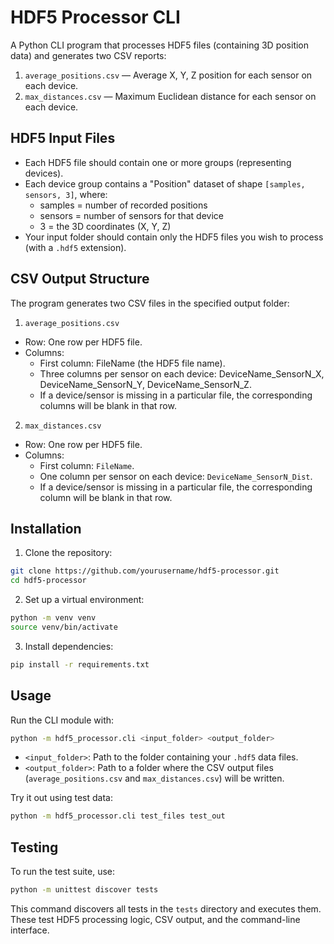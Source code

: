 # HDF5 Processor CLI

A Python CLI program that processes HDF5 files (containing 3D position data) and generates two CSV reports:

1. `average_positions.csv` — Average X, Y, Z position for each sensor on each device.
2. `max_distances.csv` — Maximum Euclidean distance for each sensor on each device.

## HDF5 Input Files
- Each HDF5 file should contain one or more groups (representing devices).
- Each device group contains a "Position" dataset of shape `[samples, sensors, 3]`, where:
  - samples = number of recorded positions
  - sensors = number of sensors for that device
  - 3 = the 3D coordinates (X, Y, Z)
- Your input folder should contain only the HDF5 files you wish to process (with a `.hdf5` extension).

## CSV Output Structure
The program generates two CSV files in the specified output folder:

1. `average_positions.csv`
  - Row: One row per HDF5 file.
  - Columns:
    - First column: FileName (the HDF5 file name).
    - Three columns per sensor on each device: DeviceName_SensorN_X, DeviceName_SensorN_Y, DeviceName_SensorN_Z.
    - If a device/sensor is missing in a particular file, the corresponding columns will be blank in that row.
2. `max_distances.csv`
  - Row: One row per HDF5 file.
  - Columns:
    - First column: `FileName`.
    - One column per sensor on each device: `DeviceName_SensorN_Dist`.
    - If a device/sensor is missing in a particular file, the corresponding column will be blank in that row.

## Installation

1. Clone the repository:
```bash
git clone https://github.com/yourusername/hdf5-processor.git
cd hdf5-processor
```

2. Set up a virtual environment:
```bash
python -m venv venv
source venv/bin/activate
```

3. Install dependencies:
```bash
pip install -r requirements.txt
```

## Usage

Run the CLI module with:
```bash
python -m hdf5_processor.cli <input_folder> <output_folder>
```

- `<input_folder>`: Path to the folder containing your `.hdf5` data files.
- `<output_folder>`: Path to a folder where the CSV output files (`average_positions.csv` and `max_distances.csv`) will be written.

Try it out using test data:
```bash
python -m hdf5_processor.cli test_files test_out
```

## Testing
To run the test suite, use:
```bash
python -m unittest discover tests
```

This command discovers all tests in the `tests` directory and executes them. These test HDF5 processing logic, CSV output, and the command-line interface.